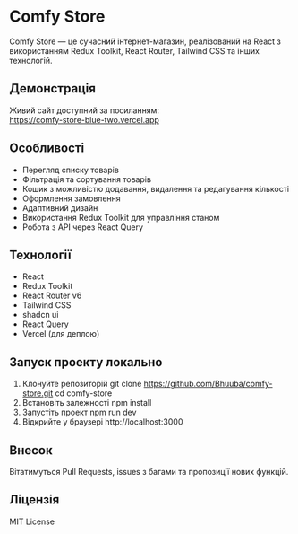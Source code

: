 # Comfy Store

Comfy Store — це сучасний інтернет-магазин, реалізований на React з використанням Redux Toolkit, React Router, Tailwind CSS та інших технологій.

## Демонстрація

Живий сайт доступний за посиланням:  
https://comfy-store-blue-two.vercel.app

## Особливості

- Перегляд списку товарів
- Фільтрація та сортування товарів
- Кошик з можливістю додавання, видалення та редагування кількості
- Оформлення замовлення
- Адаптивний дизайн
- Використання Redux Toolkit для управління станом
- Робота з API через React Query

## Технології

- React
- Redux Toolkit
- React Router v6
- Tailwind CSS
- shadcn ui
- React Query
- Vercel (для деплою)

## Запуск проекту локально

1. Клонуйте репозиторій
git clone https://github.com/Bhuuba/comfy-store.git
cd comfy-store
2. Встановіть залежності
npm install
3. Запустіть проект
npm run dev
4. Відкрийте у браузері http://localhost:3000

## Внесок

Вітатимуться Pull Requests, issues з багами та пропозиції нових функцій.

## Ліцензія

MIT License
